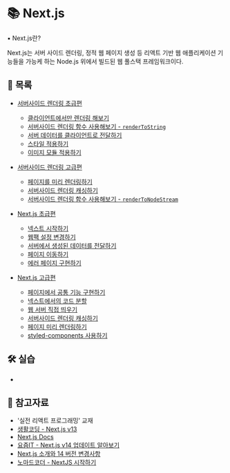 # 📚 Next.js

▪ Next.js란?

Next.js는 서버 사이드 렌더링, 정적 웹 페이지 생성 등 리액트 기반 웹 애플리케이션 기능들을 가능케 하는 Node.js 위에서 빌드된 웹 풀스택 프레임워크이다.

## 📃 목록

- [서버사이드 렌더링 초급편](./ssr_beginner.md)

  - [클라이언트에서만 렌더링 해보기](./client_rendering.md)
  - [서버사이드 렌더링 함수 사용해보기 - `renderToString`](./renderToString.md)
  - [서버 데이터를 클라이언트로 전달하기](./server_data.md)
  - [스타일 적용하기](./ssr_style.md)
  - [이미지 모듈 적용하기](./ssr_img_module.md)

- [서버사이드 렌더링 고급편](./ssr_advanced.md)

  - [페이지를 미리 렌더링하기](./ssr_prerender.md)
  - [서버사이드 렌더링 캐싱하기](./ssr_caching.md)
  - [서버사이드 렌더링 함수 사용해보기 - `renderToNodeStream`](./renderToNodeStream.md)

- [Next.js 초급편](./next_beginner.md)

  - [넥스트 시작하기](./start_next.md)
  - [웹팩 설정 변경하기](./next_webpack.md)
  - [서버에서 생성된 데이터를 전달하기](./next_getInitialProps.md)
  - [페이지 이동하기](./next_move_page.md)
  - [에러 페이지 구현하기](./next_error.md)

- [Next.js 고급편](./next_advanced.md)

  - [페이지에서 공통 기능 구현하기](./next_app.md)
  - [넥스트에서의 코드 분할](./next_splitting.md)
  - [웹 서버 직접 띄우기](./next_server.md)
  - [서버사이드 렌더링 캐싱하기](./next_caching.md)
  - [페이지 미리 렌더링하기](./next_prerender.md)
  - [styled-components 사용하기](./next_styled_components.md)

## 🛠 실습

- []()

## 🔎 참고자료

- '실전 리액트 프로그래밍' 교재
- [생활코딩 - Next.js v13](https://opentutorials.org/course/5098)
- [Next.js Docs](https://nextjs.org/docs)
- [요즘IT - Next.js v14 업데이트 알아보기](https://yozm.wishket.com/magazine/detail/2324/)
- [Next.js 소개와 14 버전 변경사항](https://modulabs.co.kr/blog/react-next-js-14/)
- [노마드코더 - NextJS 시작하기](https://nomadcoders.co/nextjs-for-beginners)
